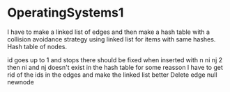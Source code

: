 # OperatingSystems1

I have to make a linked list of edges and then make a hash table with a collision avoidance strategy 
using linked list for items with same hashes. Hash table of nodes.

id goes up to 1 and stops there should be fixed
when inserted with n ni nj 2 then ni and nj doesn't exist in the hash table for some reasson
I have to get rid of the ids in the edges and make the linked list better
Delete edge null  newnode